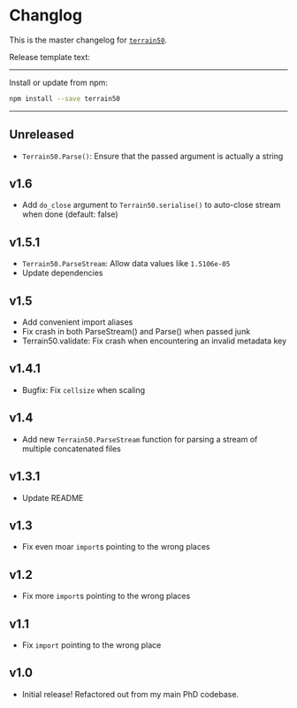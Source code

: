 # Changlog
This is the master changelog for [`terrain50`](https://npmjs.org/packages/terrain50).

Release template text:

-----

Install or update from npm:

```bash
npm install --save terrain50
```

-----

## Unreleased
 - `Terrain50.Parse()`: Ensure that the passed argument is actually a string


## v1.6
 - Add `do_close` argument to `Terrain50.serialise()` to auto-close stream when done (default: false)


## v1.5.1
 - `Terrain50.ParseStream`: Allow data values like `1.5106e-05`
 - Update dependencies


## v1.5
 - Add convenient import aliases
 - Fix crash in both ParseStream() and Parse() when passed junk
 - Terrain50.validate: Fix crash when encountering an invalid metadata key


## v1.4.1
 - Bugfix: Fix `cellsize` when scaling


## v1.4
 - Add new `Terrain50.ParseStream` function for parsing a stream of multiple concatenated files


## v1.3.1
 - Update README


## v1.3
 - Fix even moar `import`s pointing to the wrong places


## v1.2
 - Fix more `import`s pointing to the wrong places


## v1.1
 - Fix `import` pointing to the wrong place


## v1.0
 - Initial release! Refactored out from my main PhD codebase.
